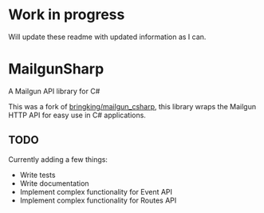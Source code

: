 Work in progress
==============
Will update these readme with updated information as I can.

MailgunSharp
==============

A Mailgun API library for C#

This was a fork of [bringking/mailgun_csharp](https://github.com/bringking/mailgun_csharp), this library wraps the
Mailgun HTTP API for easy use in C# applications.

## TODO
Currently adding a few things:

* Write tests
* Write documentation
* Implement complex functionality for Event API
* Implement complex functionality for Routes API
